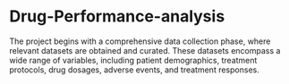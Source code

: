 # Drug-Performance-analysis
The project begins with a comprehensive data collection phase, where relevant  datasets are obtained and curated. These datasets encompass a wide range of  variables, including patient demographics, treatment protocols, drug dosages, adverse  events, and treatment responses.
